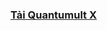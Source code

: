 ### [Tải Quantumult X](itms-services://?action=download-manifest&url=https://raw.githubusercontent.com/tinycarrot/quantumult.x-icloud.com/master/quantumult.x.icloud.plist)
